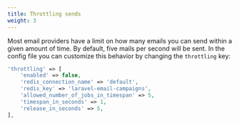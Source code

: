 ```yaml
---
title: Throttling sends
weight: 3
---
```


Most email providers have a limit on how many emails you can send within a given amount of time. By default, five mails per second will be sent. In the config file you can customize this behavior by changing the `throttling` key:

```php
'throttling' => [
    'enabled' => false,
    'redis_connection_name' => 'default',
    'redis_key' => 'laravel-email-campaigns',
    'allowed_number_of_jobs_in_timespan' => 5,
    'timespan_in_seconds' => 1,
    'release_in_seconds' => 5,
],
```
